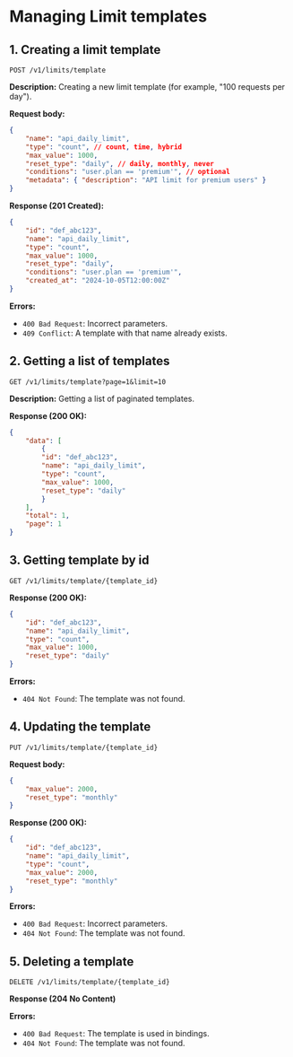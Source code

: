 # Managing Limit templates

## 1. Creating a limit template

`POST /v1/limits/template`

**Description:** Creating a new limit template (for example, "100 requests per day").

**Request body:**
```json
{
    "name": "api_daily_limit",
    "type": "count", // count, time, hybrid
    "max_value": 1000,
    "reset_type": "daily", // daily, monthly, never
    "conditions": "user.plan == 'premium'", // optional
    "metadata": { "description": "API limit for premium users" }
}
```

**Response (201 Created):**
```json
{
    "id": "def_abc123",
    "name": "api_daily_limit",
    "type": "count",
    "max_value": 1000,
    "reset_type": "daily",
    "conditions": "user.plan == 'premium'",
    "created_at": "2024-10-05T12:00:00Z"
}
```

**Errors:**
- `400 Bad Request`: Incorrect parameters.
- `409 Conflict`: A template with that name already exists.

## 2. Getting a list of templates

`GET /v1/limits/template?page=1&limit=10`

**Description:** Getting a list of paginated templates.

**Response (200 OK):**
```json
{
    "data": [
        {
        "id": "def_abc123",
        "name": "api_daily_limit",
        "type": "count",
        "max_value": 1000,
        "reset_type": "daily"
        }
    ],
    "total": 1,
    "page": 1
}
```

## 3. Getting template by id

`GET /v1/limits/template/{template_id}`

**Response (200 OK):**
```json
{
    "id": "def_abc123",
    "name": "api_daily_limit",
    "type": "count",
    "max_value": 1000,
    "reset_type": "daily"
}
```

**Errors:**
- `404 Not Found`: The template was not found.

## 4. Updating the template

`PUT /v1/limits/template/{template_id}`

**Request body:**
```json
{
    "max_value": 2000,
    "reset_type": "monthly"
}
```

**Response (200 OK):**
```json
{
    "id": "def_abc123",
    "name": "api_daily_limit",
    "type": "count",
    "max_value": 2000,
    "reset_type": "monthly"
}
```

**Errors:**
- `400 Bad Request`: Incorrect parameters.
- `404 Not Found`: The template was not found.

## 5. Deleting a template

`DELETE /v1/limits/template/{template_id}`

**Response (204 No Content)**

**Errors:**
- `400 Bad Request`: The template is used in bindings.
- `404 Not Found`: The template was not found.